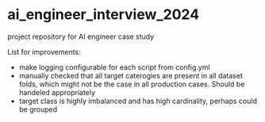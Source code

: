 # ai_engineer_interview_2024
project repository for AI engineer case study


List for improvements:
- make logging configurable for each script from config.yml
- manually checked that all target caterogies are present in all dataset folds, which might not be the case in all production cases. Should be handeled appropriately
- target class is highly imbalanced and has high cardinality, perhaps could be grouped